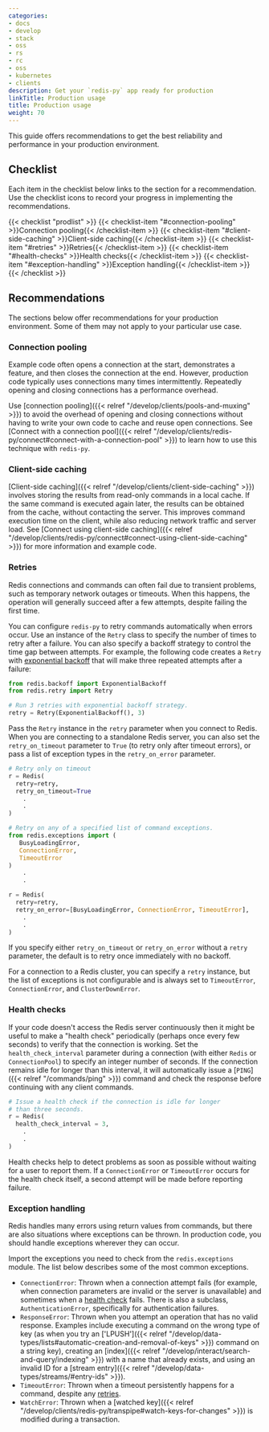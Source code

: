 ```yaml
---
categories:
- docs
- develop
- stack
- oss
- rs
- rc
- oss
- kubernetes
- clients
description: Get your `redis-py` app ready for production
linkTitle: Production usage
title: Production usage
weight: 70
---
```


This guide offers recommendations to get the best reliability and
performance in your production environment.

## Checklist

Each item in the checklist below links to the section
for a recommendation. Use the checklist icons to record your
progress in implementing the recommendations.

{{< checklist "prodlist" >}}
    {{< checklist-item "#connection-pooling" >}}Connection pooling{{< /checklist-item >}}
    {{< checklist-item "#client-side-caching" >}}Client-side caching{{< /checklist-item >}}
    {{< checklist-item "#retries" >}}Retries{{< /checklist-item >}}
    {{< checklist-item "#health-checks" >}}Health checks{{< /checklist-item >}}
    {{< checklist-item "#exception-handling" >}}Exception handling{{< /checklist-item >}}
{{< /checklist >}}

## Recommendations

The sections below offer recommendations for your production environment. Some
of them may not apply to your particular use case.

### Connection pooling

Example code often opens a connection at the start, demonstrates a feature,
and then closes the connection at the end. However, production code
typically uses connections many times intermittently. Repeatedly opening
and closing connections has a performance overhead.

Use [connection pooling]({{< relref "/develop/clients/pools-and-muxing" >}})
to avoid the overhead of opening and closing connections without having to
write your own code to cache and reuse open connections. See
[Connect with a connection pool]({{< relref "/develop/clients/redis-py/connect#connect-with-a-connection-pool" >}})
to learn how to use this technique with `redis-py`.

### Client-side caching

[Client-side caching]({{< relref "/develop/clients/client-side-caching" >}})
involves storing the results from read-only commands in a local cache. If the
same command is executed again later, the results can be obtained from the cache,
without contacting the server. This improves command execution time on the client,
while also reducing network traffic and server load. See
[Connect using client-side caching]({{< relref "/develop/clients/redis-py/connect#connect-using-client-side-caching" >}})
for more information and example code.

### Retries

Redis connections and commands can often fail due to transient problems,
such as temporary network outages or timeouts. When this happens,
the operation will generally succeed after a few attempts, despite
failing the first time.

You can configure `redis-py` to retry commands automatically when
errors occur. Use an instance of the `Retry` class to
specify the number of times to retry after a failure. You can also
specify a backoff strategy to control the time gap between attempts.
For example, the following code creates a `Retry` with
[exponential backoff](https://en.wikipedia.org/wiki/Exponential_backoff)
that will make three repeated attempts after a failure:

```py
from redis.backoff import ExponentialBackoff
from redis.retry import Retry

# Run 3 retries with exponential backoff strategy.
retry = Retry(ExponentialBackoff(), 3)
```

Pass the `Retry` instance in the `retry` parameter when you connect
to Redis. When you are connecting to a standalone Redis server,
you can also set the `retry_on_timeout` parameter to `True`
(to retry only after timeout errors), or pass a list of exception
types in the `retry_on_error` parameter.

```py
# Retry only on timeout
r = Redis(
  retry=retry,
  retry_on_timeout=True
    .
    .
)

# Retry on any of a specified list of command exceptions.
from redis.exceptions import (
   BusyLoadingError,
   ConnectionError,
   TimeoutError
)
    .
    .

r = Redis(
  retry=retry,
  retry_on_error=[BusyLoadingError, ConnectionError, TimeoutError],
    .
    .
)
```

If you specify either `retry_on_timeout` or `retry_on_error` without
a `retry` parameter, the default is to retry once immediately with no
backoff.

For a connection to a Redis cluster, you can specify a `retry` instance,
but the list of exceptions is not configurable and is always set
to `TimeoutError`, `ConnectionError`, and `ClusterDownError`.

### Health checks

If your code doesn't access the Redis server continuously then it
might be useful to make a "health check" periodically (perhaps once
every few seconds) to verify that the connection is working.
Set the `health_check_interval` parameter during
a connection (with either `Redis` or `ConnectionPool`) to specify
an integer number of seconds. If the connection remains idle for
longer than this interval, it will automatically issue a
[`PING`]({{< relref "/commands/ping" >}}) command and check the
response before continuing with any client commands.

```py
# Issue a health check if the connection is idle for longer
# than three seconds.
r = Redis(
  health_check_interval = 3,
    .
    .
)
```

Health checks help to detect problems as soon as possible without
waiting for a user to report them. If a `ConnectionError` or `TimeoutError`
occurs for the health check itself, a second attempt will be made before
reporting failure.

### Exception handling

Redis handles many errors using return values from commands, but there
are also situations where exceptions can be thrown. In production code,
you should handle exceptions wherever they can occur. 

Import the exceptions you need to check from the `redis.exceptions`
module. The list below describes some of the most common exceptions.

- `ConnectionError`: Thrown when a connection attempt fails
  (for example, when connection parameters are invalid or the server
  is unavailable) and sometimes when a [health check](#health-checks)
  fails. There is also a subclass, `AuthenticationError`, specifically
  for authentication failures.
- `ResponseError`: Thrown when you attempt an operation that has no valid
  response. Examples include executing a command on the wrong type of key
  (as when you try an
  ['LPUSH']({{< relref "/develop/data-types/lists#automatic-creation-and-removal-of-keys" >}})
  command on a string key), creating an
  [index]({{< relref "/develop/interact/search-and-query/indexing" >}})
  with a name that already exists, and using an invalid ID for a
  [stream entry]({{< relref "/develop/data-types/streams/#entry-ids" >}}).
- `TimeoutError`: Thrown when a timeout persistently happens for a command,
  despite any [retries](#retries).
- `WatchError`: Thrown when a
  [watched key]({{< relref "/develop/clients/redis-py/transpipe#watch-keys-for-changes" >}}) is
  modified during a transaction.
